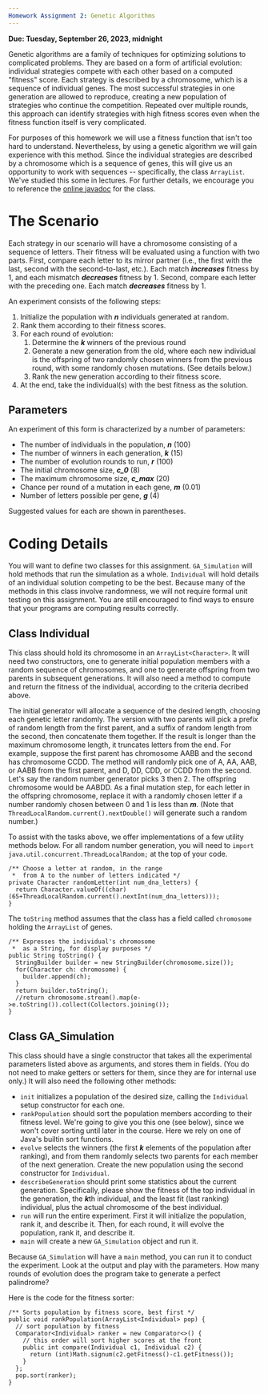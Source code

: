 ```yaml
---
Homework Assignment 2: Genetic Algorithms
---
```

**Due: Tuesday, September 26, 2023, midnight**

Genetic algorithms are a family of techniques for optimizing solutions to complicated problems.  They are based on a form of artificial evolution:  individual strategies compete with each other based on a computed "fitness" score.  Each strategy is described by a chromosome, which is a sequence of individual genes. The most successful strategies in one generation are allowed to reproduce, creating a new population of strategies who continue the competition.  Repeated over multiple rounds, this approach can identify strategies with high fitness scores even when the fitness function itself is very complicated.

For purposes of this homework we will use a fitness function that isn't too hard to understand.  Nevertheless, by using a genetic algorithm we will gain experience with this method.  Since the individual strategies are described by a chromosome which is a sequence of genes, this will give us an opportunity to work with sequences -- specifically, the class `ArrayList`.  We've studied this some in lectures.  For further details, we encourage you to reference the [online javadoc](https://docs.oracle.com/javase/8/docs/api/java/util/ArrayList.html) for the class.

# The Scenario

Each strategy in our scenario will have a chromosome consisting of a sequence of letters.  Their fitness will be evaluated using a function with two parts.  First, compare each letter to its mirror partner (i.e., the first with the last, second with the second-to-last, etc.).  Each match ***increases*** fitness by 1, and each mismatch ***decreases*** fitness by 1.  Second, compare each letter with the preceding one.  Each match ***decreases*** fitness by 1.

An experiment consists of the following steps:
1. Initialize the population with ***n*** individuals generated at random.
2. Rank them according to their fitness scores.
3. For each round of evolution:
    1. Determine the ***k*** winners of the previous round
    2. Generate a new generation from the old, where each new individual is the offspring of two randomly chosen winners from the previous round, with some randomly chosen mutations.  (See details below.)
    3. Rank the new generation according to their fitness score.
4. At the end, take the individual(s) with the best fitness as the solution.

## Parameters

An experiment of this form is characterized by a number of parameters:
* The number of individuals in the population, ***n*** (100)
* The number of winners in each generation, ***k*** (15)
* The number of evolution rounds to run, ***r*** (100)
* The initial chromosome size, ***c_0*** (8)
* The maximum chromosome size, ***c_max*** (20)
* Chance per round of a mutation in each gene, ***m*** (0.01)
* Number of letters possible per gene, ***g*** (4)

Suggested values for each are shown in parentheses.

# Coding Details

You will want to define two classes for this assignment.  `GA_Simulation` will hold methods that run the simulation as a whole.  `Individual` will hold details of an individual solution competing to be the best.  Because many of the methods in this class involve randomness, we will not require formal unit testing on this assignment.  You are still encouraged to find ways to ensure that your programs are computing results correctly.

## Class Individual

This class should hold its chromosome in an `ArrayList<Character>`.  It will need two constructors, one to generate initial population members with a random sequence of chromosomes, and one to generate offspring from two parents in subsequent generations.  It will also need a method to compute and return the fitness of the individual, according to the criteria decribed above. 

The initial generator will allocate a sequence of the desired length, choosing each genetic letter randomly.  The version with two parents will pick a prefix of random length from the first parent, and a suffix of random length from the second, then concatenate them together.  If the result is longer than the maximum chromosome length, it truncates letters from the end.  For example, suppose the first parent has chromosome AABB and the second has chromosome CCDD.  The method will randomly pick one of A, AA, AAB, or AABB from the first parent, and D, DD, CDD, or CCDD from the second.  Let's say the random number generator picks 3 then 2.  The offspring chromosome would be AABDD.  As a final mutation step, for each letter in the offspring chromosome, replace it with a randomly chosen letter if a number randomly chosen between 0 and 1 is less than ***m***.  (Note that `ThreadLocalRandom.current().nextDouble()` will generate such a random number.)

To assist with the tasks above, we offer implementations of a few utility methods below.  For all random number generation, you will need to `import java.util.concurrent.ThreadLocalRandom;` at the top of your code.

    /** Choose a letter at random, in the range 
     *  from A to the number of letters indicated */
    private Character randomLetter(int num_dna_letters) {
      return Character.valueOf((char)(65+ThreadLocalRandom.current().nextInt(num_dna_letters)));
    }

The `toString` method assumes that the class has a field called `chromosome` holding the `ArrayList` of genes.

    /** Expresses the individual's chromosome 
     *  as a String, for display purposes */
    public String toString() {
      StringBuilder builder = new StringBuilder(chromosome.size());
      for(Character ch: chromosome) {
        builder.append(ch);
      }
      return builder.toString();
      //return chromosome.stream().map(e->e.toString()).collect(Collectors.joining());
    }

## Class GA_Simulation

This class should have a single constructor that takes all the experimental parameters listed above as arguments, and stores them in fields.  (You do not need to make getters or setters for them, since they are for internal use only.)  It will also need the following other methods:

* `init` initializes a population of the desired size, calling the `Individual` setup constructor for each one.
* `rankPopulation` should sort the population members according to their fitness level.  We're going to give you this one (see below), since we won't cover sorting until later in the course.  Here we rely on one of Java's builtin sort functions.
* `evolve` selects the winners (the first ***k*** elements of the population after ranking), and from them randomly selects two parents for each member of the next generation.  Create the new population using the second constructor for `Individual`.
* `describeGeneration` should print some statistics about the current generation.  Specifically, please show the fitness of the top individual in the generation, the ***k***th individual, and the least fit (last ranking) individual, plus the actual chromosome of the best individual.
* `run` will run the entire experiment.  First it will initialize the population, rank it, and describe it.  Then, for each round, it will evolve the population, rank it, and describe it.
* `main` will create a new `GA_Simulation` object and run it.

Because `GA_Simulation` will have a `main` method, you can run it to conduct the experiment.  Look at the output and play with the parameters.  How many rounds of evolution does the program take to generate a perfect palindrome?

Here is the code for the fitness sorter:

    /** Sorts population by fitness score, best first */
    public void rankPopulation(ArrayList<Individual> pop) {
      // sort population by fitness
      Comparator<Individual> ranker = new Comparator<>() {
        // this order will sort higher scores at the front
        public int compare(Individual c1, Individual c2) {
          return (int)Math.signum(c2.getFitness()-c1.getFitness());
        }
      };
      pop.sort(ranker); 
    }

